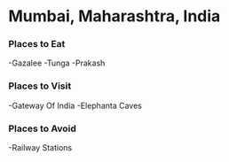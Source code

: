 # Mumbai, Maharashtra, India

### Places to Eat
-Gazalee
-Tunga
-Prakash

### Places to Visit
-Gateway Of India
-Elephanta Caves

### Places to Avoid
-Railway Stations

